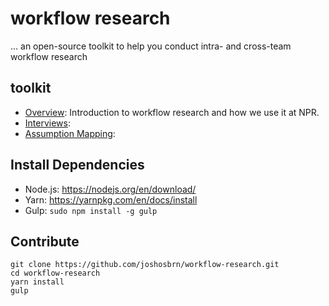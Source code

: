 # workflow research
... an open-source toolkit to help you conduct intra- and cross-team workflow research

## toolkit
* [Overview](/src/docs/overview.md): Introduction to workflow research and how we use it at NPR.
* [Interviews](/src/docs/interviews/md):
* [Assumption Mapping](/src/docs/assumption-mapping.md):

## Install Dependencies
- Node.js: https://nodejs.org/en/download/
- Yarn: https://yarnpkg.com/en/docs/install
- Gulp: `sudo npm install -g gulp`

## Contribute
```
git clone https://github.com/joshosbrn/workflow-research.git
cd workflow-research
yarn install
gulp
```
